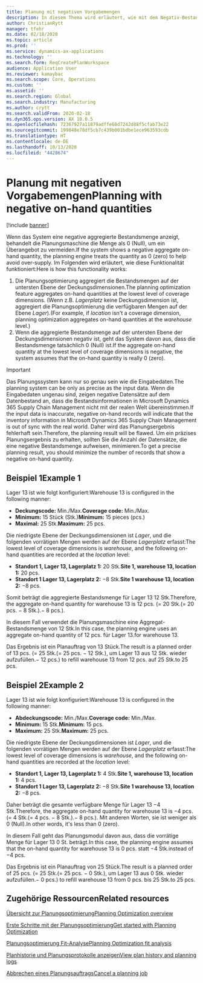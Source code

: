 ```yaml
---
title: Planung mit negativen Vorgabemengen
description: In diesem Thema wird erläutert, wie mit dem Negativ-Bestand umgegangen wird, wenn Sie die Planungsoptimierung einsetzen.
author: ChristianRytt
manager: tfehr
ms.date: 02/18/2020
ms.topic: article
ms.prod: ''
ms.service: dynamics-ax-applications
ms.technology: ''
ms.search.form: ReqCreatePlanWorkspace
audience: Application User
ms.reviewer: kamaybac
ms.search.scope: Core, Operations
ms.custom: ''
ms.assetid: ''
ms.search.region: Global
ms.search.industry: Manufacturing
ms.author: crytt
ms.search.validFrom: 2020-02-18
ms.dyn365.ops.version: AX 10.0.5
ms.openlocfilehash: 72367927a11879adffe68d7242d88f5cfab73e22
ms.sourcegitcommit: 199848e78df5cb7c439b001bdbe1ece963593cdb
ms.translationtype: HT
ms.contentlocale: de-DE
ms.lasthandoff: 10/13/2020
ms.locfileid: "4428674"
---
```

# <a name="planning-with-negative-on-hand-quantities"></a><span data-ttu-id="1736c-103">Planung mit negativen Vorgabemengen</span><span class="sxs-lookup"><span data-stu-id="1736c-103">Planning with negative on-hand quantities</span></span>

[!include [banner](../../includes/banner.md)]

<span data-ttu-id="1736c-104">Wenn das System eine negative aggregierte Bestandsmenge anzeigt, behandelt die Planungsmaschine die Menge als 0 (Null), um ein Überangebot zu vermeiden.</span><span class="sxs-lookup"><span data-stu-id="1736c-104">If the system shows a negative aggregate on-hand quantity, the planning engine treats the quantity as 0 (zero) to help avoid over-supply.</span></span> <span data-ttu-id="1736c-105">Im Folgenden wird erläutert, wie diese Funktionalität funktioniert:</span><span class="sxs-lookup"><span data-stu-id="1736c-105">Here is how this functionality works:</span></span>

1. <span data-ttu-id="1736c-106">Die Planungsoptimierung aggregiert die Bestandsmengen auf der untersten Ebene der Deckungsdimensionen.</span><span class="sxs-lookup"><span data-stu-id="1736c-106">The planning optimization feature aggregates on-hand quantities at the lowest level of coverage dimensions.</span></span> <span data-ttu-id="1736c-107">(Wenn z.B. *Lagerplatz* keine Deckungsdimension ist, aggregiert die Planungsoptimierung die verfügbaren Mengen auf der Ebene *Lager*).</span><span class="sxs-lookup"><span data-stu-id="1736c-107">(For example, if *location* isn't a coverage dimension, planning optimization aggregates on-hand quantities at the *warehouse* level.)</span></span>
1. <span data-ttu-id="1736c-108">Wenn die aggregierte Bestandsmenge auf der untersten Ebene der Deckungsdimensionen negativ ist, geht das System davon aus, dass die Bestandsmenge tatsächlich 0 (Null) ist.</span><span class="sxs-lookup"><span data-stu-id="1736c-108">If the aggregate on-hand quantity at the lowest level of coverage dimensions is negative, the system assumes that the on-hand quantity is really 0 (zero).</span></span>

> [!IMPORTANT]
> <span data-ttu-id="1736c-109">Das Planungssystem kann nur so genau sein wie die Eingabedaten.</span><span class="sxs-lookup"><span data-stu-id="1736c-109">The planning system can be only as precise as the input data.</span></span> <span data-ttu-id="1736c-110">Wenn die Eingabedaten ungenau sind, zeigen negative Datensätze auf dem Datenbestand an, dass die Bestandsinformationen in Microsoft Dynamics 365 Supply Chain Management nicht mit der realen Welt übereinstimmen.</span><span class="sxs-lookup"><span data-stu-id="1736c-110">If the input data is inaccurate, negative on-hand records will indicate that the inventory information in Microsoft Dynamics 365 Supply Chain Management is out of sync with the real world.</span></span> <span data-ttu-id="1736c-111">Daher wird das Planungsergebnis fehlerhaft sein.</span><span class="sxs-lookup"><span data-stu-id="1736c-111">Therefore, the planning result will be flawed.</span></span> <span data-ttu-id="1736c-112">Um ein präzises Planungsergebnis zu erhalten, sollten Sie die Anzahl der Datensätze, die eine negative Bestandsmenge aufweisen, minimieren.</span><span class="sxs-lookup"><span data-stu-id="1736c-112">To get a precise planning result, you should minimize the number of records that show a negative on-hand quantity.</span></span>

## <a name="example-1"></a><span data-ttu-id="1736c-113">Beispiel 1</span><span class="sxs-lookup"><span data-stu-id="1736c-113">Example 1</span></span>

<span data-ttu-id="1736c-114">Lager 13 ist wie folgt konfiguriert:</span><span class="sxs-lookup"><span data-stu-id="1736c-114">Warehouse 13 is configured in the following manner:</span></span>

- <span data-ttu-id="1736c-115">**Deckungscode:** Min./Max.</span><span class="sxs-lookup"><span data-stu-id="1736c-115">**Coverage code:** Min./Max.</span></span>
- <span data-ttu-id="1736c-116">**Minimum:** 15 Stück (Stk.)</span><span class="sxs-lookup"><span data-stu-id="1736c-116">**Minimum:** 15 pieces (pcs.)</span></span>
- <span data-ttu-id="1736c-117">**Maximal:** 25 Stk.</span><span class="sxs-lookup"><span data-stu-id="1736c-117">**Maximum:** 25 pcs.</span></span>

<span data-ttu-id="1736c-118">Die niedrigste Ebene der Deckungsdimensionen ist *Lager*, und die folgenden vorrätigen Mengen werden auf der Ebene *Lagerplatz* erfasst:</span><span class="sxs-lookup"><span data-stu-id="1736c-118">The lowest level of coverage dimensions is *warehouse*, and the following on-hand quantities are recorded at the *location* level:</span></span>

- <span data-ttu-id="1736c-119">**Standort 1, Lager 13, Lagerplatz 1:** 20 Stk.</span><span class="sxs-lookup"><span data-stu-id="1736c-119">**Site 1, warehouse 13, location 1:** 20 pcs.</span></span>
- <span data-ttu-id="1736c-120">**Standort 1 Lager 13, Lagerplatz 2:** &minus;8 Stk.</span><span class="sxs-lookup"><span data-stu-id="1736c-120">**Site 1 warehouse 13, location 2:** &minus;8 pcs.</span></span>

<span data-ttu-id="1736c-121">Somit beträgt die aggregierte Bestandsmenge für Lager 13 12 Stk.</span><span class="sxs-lookup"><span data-stu-id="1736c-121">Therefore, the aggregate on-hand quantity for warehouse 13 is 12 pcs.</span></span> <span data-ttu-id="1736c-122">(= 20 Stk.</span><span class="sxs-lookup"><span data-stu-id="1736c-122">(= 20 pcs.</span></span> <span data-ttu-id="1736c-123">&minus; 8 Stk.).</span><span class="sxs-lookup"><span data-stu-id="1736c-123">&minus; 8 pcs.).</span></span>

<span data-ttu-id="1736c-124">In diesem Fall verwendet die Planungsmaschine eine Aggregat-Bestandsmenge von 12 Stk.</span><span class="sxs-lookup"><span data-stu-id="1736c-124">In this case, the planning engine uses an aggregate on-hand quantity of 12 pcs.</span></span> <span data-ttu-id="1736c-125">für Lager 13.</span><span class="sxs-lookup"><span data-stu-id="1736c-125">for warehouse 13.</span></span>

<span data-ttu-id="1736c-126">Das Ergebnis ist ein Planauftrag von 13 Stück.</span><span class="sxs-lookup"><span data-stu-id="1736c-126">The result is a planned order of 13 pcs.</span></span> <span data-ttu-id="1736c-127">(= 25 Stk.</span><span class="sxs-lookup"><span data-stu-id="1736c-127">(= 25 pcs.</span></span> <span data-ttu-id="1736c-128">&minus; 12 Stk.), um Lager 13 aus 12 Stk. wieder aufzufüllen.</span><span class="sxs-lookup"><span data-stu-id="1736c-128">&minus; 12 pcs.) to refill warehouse 13 from 12 pcs.</span></span> <span data-ttu-id="1736c-129">auf 25 Stk.</span><span class="sxs-lookup"><span data-stu-id="1736c-129">to 25 pcs.</span></span>

## <a name="example-2"></a><span data-ttu-id="1736c-130">Beispiel 2</span><span class="sxs-lookup"><span data-stu-id="1736c-130">Example 2</span></span>

<span data-ttu-id="1736c-131">Lager 13 ist wie folgt konfiguriert:</span><span class="sxs-lookup"><span data-stu-id="1736c-131">Warehouse 13 is configured in the following manner:</span></span>

- <span data-ttu-id="1736c-132">**Abdeckungscode:** Min./Max.</span><span class="sxs-lookup"><span data-stu-id="1736c-132">**Coverage code:** Min./Max.</span></span>
- <span data-ttu-id="1736c-133">**Minimum:** 15 Stk.</span><span class="sxs-lookup"><span data-stu-id="1736c-133">**Minimum:** 15 pcs.</span></span>
- <span data-ttu-id="1736c-134">**Maximum:** 25 Stk.</span><span class="sxs-lookup"><span data-stu-id="1736c-134">**Maximum:** 25 pcs.</span></span>

<span data-ttu-id="1736c-135">Die niedrigste Ebene der Deckungsdimensionen ist *Lager*, und die folgenden vorrätigen Mengen werden auf der Ebene *Lagerplatz* erfasst:</span><span class="sxs-lookup"><span data-stu-id="1736c-135">The lowest level of coverage dimensions is *warehouse*, and the following on-hand quantities are recorded at the *location* level:</span></span>

- <span data-ttu-id="1736c-136">**Standort 1, Lager 13, Lagerplatz 1:** 4 Stk.</span><span class="sxs-lookup"><span data-stu-id="1736c-136">**Site 1, warehouse 13, location 1:** 4 pcs.</span></span>
- <span data-ttu-id="1736c-137">**Standort 1 Lager 13, Lagerplatz 2:** &minus;8 Stk.</span><span class="sxs-lookup"><span data-stu-id="1736c-137">**Site 1 warehouse 13, location 2:** &minus;8 pcs.</span></span>

<span data-ttu-id="1736c-138">Daher beträgt die gesamte verfügbare Menge für Lager 13 &minus;4 Stk.</span><span class="sxs-lookup"><span data-stu-id="1736c-138">Therefore, the aggregate on-hand quantity for warehouse 13 is &minus;4 pcs.</span></span> <span data-ttu-id="1736c-139">(= 4 Stk.</span><span class="sxs-lookup"><span data-stu-id="1736c-139">(= 4 pcs.</span></span> <span data-ttu-id="1736c-140">&minus; 8 Stk.).</span><span class="sxs-lookup"><span data-stu-id="1736c-140">&minus; 8 pcs.).</span></span> <span data-ttu-id="1736c-141">Mit anderen Worten, sie ist weniger als 0 (Null).</span><span class="sxs-lookup"><span data-stu-id="1736c-141">In other words, it's less than 0 (zero).</span></span>

<span data-ttu-id="1736c-142">In diesem Fall geht das Planungsmodul davon aus, dass die vorrätige Menge für Lager 13 0 St. beträgt.</span><span class="sxs-lookup"><span data-stu-id="1736c-142">In this case, the planning engine assumes that the on-hand quantity for warehouse 13 is 0 pcs.</span></span> <span data-ttu-id="1736c-143">statt &minus;4 Stk.</span><span class="sxs-lookup"><span data-stu-id="1736c-143">instead of &minus;4 pcs.</span></span>

<span data-ttu-id="1736c-144">Das Ergebnis ist ein Planauftrag von 25 Stück.</span><span class="sxs-lookup"><span data-stu-id="1736c-144">The result is a planned order of 25 pcs.</span></span> <span data-ttu-id="1736c-145">(= 25 Stk.</span><span class="sxs-lookup"><span data-stu-id="1736c-145">(= 25 pcs.</span></span> <span data-ttu-id="1736c-146">&minus; 0 Stk.), um Lager 13 aus 0 Stk. wieder aufzufüllen.</span><span class="sxs-lookup"><span data-stu-id="1736c-146">&minus; 0 pcs.) to refill warehouse 13 from 0 pcs.</span></span> <span data-ttu-id="1736c-147">bis 25 Stk.</span><span class="sxs-lookup"><span data-stu-id="1736c-147">to 25 pcs.</span></span>

## <a name="related-resources"></a><span data-ttu-id="1736c-148">Zugehörige Ressourcen</span><span class="sxs-lookup"><span data-stu-id="1736c-148">Related resources</span></span>

[<span data-ttu-id="1736c-149">Übersicht zur Planungsoptimierung</span><span class="sxs-lookup"><span data-stu-id="1736c-149">Planning Optimization overview</span></span>](planning-optimization-overview.md)

[<span data-ttu-id="1736c-150">Erste Schritte mit der Planungsoptimierung</span><span class="sxs-lookup"><span data-stu-id="1736c-150">Get started with Planning Optimization</span></span>](get-started.md)

[<span data-ttu-id="1736c-151">Planungsoptimierung Fit-Analyse</span><span class="sxs-lookup"><span data-stu-id="1736c-151">Planning Optimization fit analysis</span></span>](planning-optimization-fit-analysis.md)

[<span data-ttu-id="1736c-152">Planhistorie und Planungsprotokolle anzeigen</span><span class="sxs-lookup"><span data-stu-id="1736c-152">View plan history and planning logs</span></span>](plan-history-logs.md)

[<span data-ttu-id="1736c-153">Abbrechen eines Planungsauftrags</span><span class="sxs-lookup"><span data-stu-id="1736c-153">Cancel a planning job</span></span>](cancel-planning-job.md)

